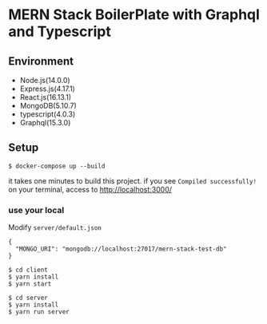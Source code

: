 # MERN Stack BoilerPlate with Graphql and Typescript

## Environment

- Node.js(14.0.0)
- Express.js(4.17.1)
- React.js(16.13.1)
- MongoDB(5.10.7)
- typescript(4.0.3)
- Graphql(15.3.0)

## Setup

```
$ docker-compose up --build
```

it takes one minutes to build this project.
if you see `Compiled successfully!` on your terminal, access to [http://localhost:3000/](http://localhost:3000/)

### use your local

Modify `server/default.json`

```
{
  "MONGO_URI": "mongodb://localhost:27017/mern-stack-test-db"
}
```

```
$ cd client
$ yarn install
$ yarn start
```

```
$ cd server
$ yarn install
$ yarn run server
```
